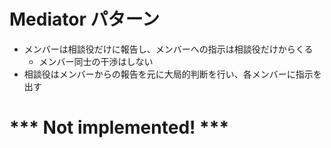 # Mediator パターン

* メンバーは相談役だけに報告し、メンバーへの指示は相談役だけからくる
    * メンバー同士の干渉はしない
* 相談役はメンバーからの報告を元に大局的判断を行い、各メンバーに指示を出す

# *** Not implemented! ***
